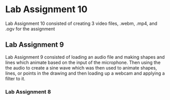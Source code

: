 # Lab Assignment 10
Lab Assignment 10 consisted of creating 3 video files, .webm, .mp4, and .ogv for the assignment

## Lab Assignment 9
Lab Assignment 9 consisted of loading an audio file and making shapes and lines which animate based on the input of the microphone. Then using the the audio to create a sine wave which was then used to animate shapes, lines, or points in the drawing and then loading up a webcam and applying a filter to it.

### Lab Assignment 8
